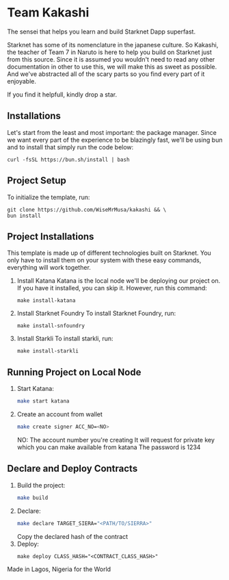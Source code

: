 # Team Kakashi

The sensei that helps you learn and build Starknet Dapp superfast. 

Starknet has some of its nomenclature in the japanese culture. So Kakashi, the teacher of Team 7 in Naruto is here to help you build on Starknet just from this source. Since it is assumed you wouldn't need to read any other documentation in other to use this, we will make this as sweet as possible. And we've abstracted all of the scary parts so you find every part of it enjoyable. 

If you find it helpfull, kindly drop a star.


## Installations

Let's start from the least and most important: the package manager. Since we want every part of the experience to be blazingly fast, we'll be using bun and to install that simply run the code below:

```
curl -fsSL https://bun.sh/install | bash
```

## Project Setup

To initialize the template, run:

``` 
git clone https://github.com/WiseMrMusa/kakashi && \
bun install 
```

## Project Installations
This template is made up of different technologies built on Starknet. You only have to install them on your system with these easy commands, everything will work together.

1. Install Katana
   Katana is the local node we'll be deploying our project on. If you have it installed, you can skip it. However, run this command:
    ``` 
    make install-katana 
    ```
2. Install Starknet Foundry
    To install Starknet Foundry, run:
    ``` 
    make install-snfoundry 
    ```
3. Install Starkli
    To install starkli, run:
    ```
    make install-starkli
    ```

## Running Project on Local Node

1. Start Katana:
   ```bash
   make start katana
   ```
2. Create an account from wallet
   ```bash
   make create signer ACC_NO=<NO>
   ```
   NO: The account number you're creating
   It will request for private key which you can make available from katana
   The password is 1234

## Declare and Deploy Contracts

1. Build the project:
    ```bash
    make build
    ```
2. Declare:
    ```bash
    make declare TARGET_SIERA="<PATH/TO/SIERRA>"
    ```
    Copy the declared hash of the contract
3. Deploy:
   ```bash"
   make deploy CLASS_HASH="<CONTRACT_CLASS_HASH>"
   ```

Made in Lagos, Nigeria for the World